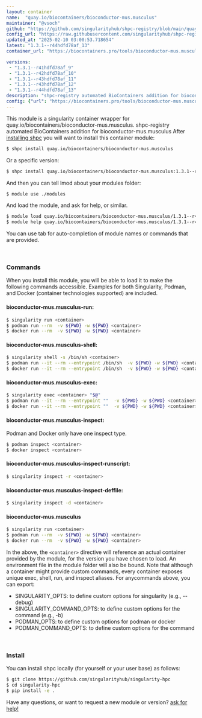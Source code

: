 ```yaml
---
layout: container
name:  "quay.io/biocontainers/bioconductor-mus.musculus"
maintainer: "@vsoch"
github: "https://github.com/singularityhub/shpc-registry/blob/main/quay.io/biocontainers/bioconductor-mus.musculus/container.yaml"
config_url: "https://raw.githubusercontent.com/singularityhub/shpc-registry/main/quay.io/biocontainers/bioconductor-mus.musculus/container.yaml"
updated_at: "2025-02-10 03:00:53.718654"
latest: "1.3.1--r44hdfd78af_13"
container_url: "https://biocontainers.pro/tools/bioconductor-mus.musculus"

versions:
 - "1.3.1--r41hdfd78af_9"
 - "1.3.1--r42hdfd78af_10"
 - "1.3.1--r43hdfd78af_11"
 - "1.3.1--r43hdfd78af_12"
 - "1.3.1--r44hdfd78af_13"
description: "shpc-registry automated BioContainers addition for bioconductor-mus.musculus"
config: {"url": "https://biocontainers.pro/tools/bioconductor-mus.musculus", "maintainer": "@vsoch", "description": "shpc-registry automated BioContainers addition for bioconductor-mus.musculus", "latest": {"1.3.1--r44hdfd78af_13": "sha256:ee0b65079c17ff65126fa81dcc9d3e5ea3cbf0dd1ac9b68e8bbfdd21fa9ef900"}, "tags": {"1.3.1--r41hdfd78af_9": "sha256:e0249d69a5a33b443c420ed22722a1552079a369b437e682a5ccbcad4ef962c9", "1.3.1--r42hdfd78af_10": "sha256:b3048f1a2733131295ad91ddca9453b3bec541c2769dbae5c5e264f93bd35f3f", "1.3.1--r43hdfd78af_11": "sha256:9f794295adb66435a639ab04814d27b133a6c7e5c1c50f0911e8f74006ccce60", "1.3.1--r43hdfd78af_12": "sha256:b182707f1ac16e3af02bf67159b5ce54576b9fe835f8d90774753388700eb763", "1.3.1--r44hdfd78af_13": "sha256:ee0b65079c17ff65126fa81dcc9d3e5ea3cbf0dd1ac9b68e8bbfdd21fa9ef900"}, "docker": "quay.io/biocontainers/bioconductor-mus.musculus"}
---
```


This module is a singularity container wrapper for quay.io/biocontainers/bioconductor-mus.musculus.
shpc-registry automated BioContainers addition for bioconductor-mus.musculus
After [installing shpc](#install) you will want to install this container module:


```bash
$ shpc install quay.io/biocontainers/bioconductor-mus.musculus
```

Or a specific version:

```bash
$ shpc install quay.io/biocontainers/bioconductor-mus.musculus:1.3.1--r44hdfd78af_13
```

And then you can tell lmod about your modules folder:

```bash
$ module use ./modules
```

And load the module, and ask for help, or similar.

```bash
$ module load quay.io/biocontainers/bioconductor-mus.musculus/1.3.1--r44hdfd78af_13
$ module help quay.io/biocontainers/bioconductor-mus.musculus/1.3.1--r44hdfd78af_13
```

You can use tab for auto-completion of module names or commands that are provided.

<br>

### Commands

When you install this module, you will be able to load it to make the following commands accessible.
Examples for both Singularity, Podman, and Docker (container technologies supported) are included.

#### bioconductor-mus.musculus-run:

```bash
$ singularity run <container>
$ podman run --rm  -v ${PWD} -w ${PWD} <container>
$ docker run --rm  -v ${PWD} -w ${PWD} <container>
```

#### bioconductor-mus.musculus-shell:

```bash
$ singularity shell -s /bin/sh <container>
$ podman run --it --rm --entrypoint /bin/sh  -v ${PWD} -w ${PWD} <container>
$ docker run --it --rm --entrypoint /bin/sh  -v ${PWD} -w ${PWD} <container>
```

#### bioconductor-mus.musculus-exec:

```bash
$ singularity exec <container> "$@"
$ podman run --it --rm --entrypoint ""  -v ${PWD} -w ${PWD} <container> "$@"
$ docker run --it --rm --entrypoint ""  -v ${PWD} -w ${PWD} <container> "$@"
```

#### bioconductor-mus.musculus-inspect:

Podman and Docker only have one inspect type.

```bash
$ podman inspect <container>
$ docker inspect <container>
```

#### bioconductor-mus.musculus-inspect-runscript:

```bash
$ singularity inspect -r <container>
```

#### bioconductor-mus.musculus-inspect-deffile:

```bash
$ singularity inspect -d <container>
```



#### bioconductor-mus.musculus

```bash
$ singularity run <container>
$ podman run --rm  -v ${PWD} -w ${PWD} <container>
$ docker run --rm  -v ${PWD} -w ${PWD} <container>
```


In the above, the `<container>` directive will reference an actual container provided
by the module, for the version you have chosen to load. An environment file in the
module folder will also be bound. Note that although a container
might provide custom commands, every container exposes unique exec, shell, run, and
inspect aliases. For anycommands above, you can export:

 - SINGULARITY_OPTS: to define custom options for singularity (e.g., --debug)
 - SINGULARITY_COMMAND_OPTS: to define custom options for the command (e.g., -b)
 - PODMAN_OPTS: to define custom options for podman or docker
 - PODMAN_COMMAND_OPTS: to define custom options for the command

<br>

### Install

You can install shpc locally (for yourself or your user base) as follows:

```bash
$ git clone https://github.com/singularityhub/singularity-hpc
$ cd singularity-hpc
$ pip install -e .
```

Have any questions, or want to request a new module or version? [ask for help!](https://github.com/singularityhub/singularity-hpc/issues)